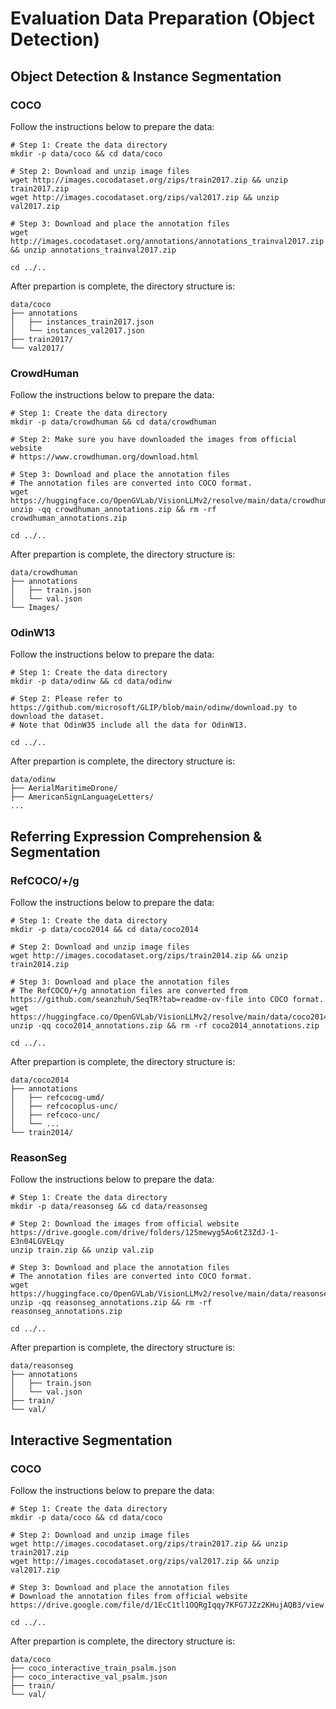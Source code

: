 # Evaluation Data Preparation (Object Detection)

## Object Detection & Instance Segmentation

### COCO

Follow the instructions below to prepare the data:

```
# Step 1: Create the data directory
mkdir -p data/coco && cd data/coco

# Step 2: Download and unzip image files
wget http://images.cocodataset.org/zips/train2017.zip && unzip train2017.zip
wget http://images.cocodataset.org/zips/val2017.zip && unzip val2017.zip

# Step 3: Download and place the annotation files
wget http://images.cocodataset.org/annotations/annotations_trainval2017.zip && unzip annotations_trainval2017.zip

cd ../..
```

After prepartion is complete, the directory structure is:

```
data/coco
├── annotations
│   ├── instances_train2017.json
│   └── instances_val2017.json
├── train2017/
└── val2017/
```

### CrowdHuman

Follow the instructions below to prepare the data:

```
# Step 1: Create the data directory
mkdir -p data/crowdhuman && cd data/crowdhuman

# Step 2: Make sure you have downloaded the images from official website 
# https://www.crowdhuman.org/download.html

# Step 3: Download and place the annotation files
# The annotation files are converted into COCO format.
wget https://huggingface.co/OpenGVLab/VisionLLMv2/resolve/main/data/crowdhuman_annotations.zip
unzip -qq crowdhuman_annotations.zip && rm -rf crowdhuman_annotations.zip

cd ../..
```

After prepartion is complete, the directory structure is:

```
data/crowdhuman
├── annotations
│   ├── train.json
│   └── val.json
└── Images/
```


### OdinW13



Follow the instructions below to prepare the data:

```
# Step 1: Create the data directory
mkdir -p data/odinw && cd data/odinw

# Step 2: Please refer to https://github.com/microsoft/GLIP/blob/main/odinw/download.py to download the dataset.
# Note that OdinW35 include all the data for OdinW13.

cd ../..
```

After prepartion is complete, the directory structure is:

```
data/odinw
├── AerialMaritimeDrone/
├── AmericanSignLanguageLetters/
...
```

## Referring Expression Comprehension & Segmentation

### RefCOCO/+/g

Follow the instructions below to prepare the data:

```
# Step 1: Create the data directory
mkdir -p data/coco2014 && cd data/coco2014

# Step 2: Download and unzip image files
wget http://images.cocodataset.org/zips/train2014.zip && unzip train2014.zip

# Step 3: Download and place the annotation files
# The RefCOCO/+/g annotation files are converted from https://github.com/seanzhuh/SeqTR?tab=readme-ov-file into COCO format.
wget https://huggingface.co/OpenGVLab/VisionLLMv2/resolve/main/data/coco2014_annotations.zip
unzip -qq coco2014_annotations.zip && rm -rf coco2014_annotations.zip

cd ../..
```


After prepartion is complete, the directory structure is:

```
data/coco2014
├── annotations
│   ├── refcocog-umd/
│   ├── refcocoplus-unc/
│   ├── refcoco-unc/
│   └── ...
└── train2014/
```

### ReasonSeg

Follow the instructions below to prepare the data:

```
# Step 1: Create the data directory
mkdir -p data/reasonseg && cd data/reasonseg

# Step 2: Download the images from official website https://drive.google.com/drive/folders/125mewyg5Ao6tZ3ZdJ-1-E3n04LGVELqy
unzip train.zip && unzip val.zip

# Step 3: Download and place the annotation files
# The annotation files are converted into COCO format.
wget https://huggingface.co/OpenGVLab/VisionLLMv2/resolve/main/data/reasonseg_annotations.zip
unzip -qq reasonseg_annotations.zip && rm -rf reasonseg_annotations.zip

cd ../..
```

After prepartion is complete, the directory structure is:

```
data/reasonseg
├── annotations
│   ├── train.json
│   └── val.json
├── train/
└── val/
```


## Interactive Segmentation

### COCO

Follow the instructions below to prepare the data:

```
# Step 1: Create the data directory
mkdir -p data/coco && cd data/coco

# Step 2: Download and unzip image files
wget http://images.cocodataset.org/zips/train2017.zip && unzip train2017.zip
wget http://images.cocodataset.org/zips/val2017.zip && unzip val2017.zip

# Step 3: Download and place the annotation files
# Download the annotation files from official website https://drive.google.com/file/d/1EcC1tl1OQRgIqqy7KFG7JZz2KHujAQB3/view

cd ../..
```

After prepartion is complete, the directory structure is:

```
data/coco
├── coco_interactive_train_psalm.json
├── coco_interactive_val_psalm.json
├── train/
└── val/
```